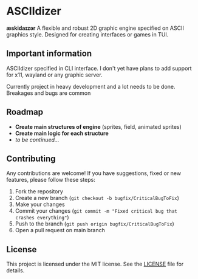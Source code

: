 # ASCIIdizer
**æskidaɪzər**
A flexible and robust 2D graphic engine specified on ASCII graphics style. 
Designed for creating interfaces or games in TUI.


## Important information

ASCIIdizer specified in CLI interface. I don't yet have plans to add support for x11, wayland 
or any graphic server.

Currently project in heavy development and a lot needs to be done. Breakages and bugs are common

## Roadmap

- **Create main structures of engine** (sprites, field, animated sprites)
- **Create main logic for each structure**
- *to be continued...*

## Contributing
Any contributions are welcome! If you have suggestions, fixed or new features, please
follow these steps:
1. Fork the repository
2. Create a new branch (`git checkout -b bugfix/CriticalBugToFix`)
3. Make your changes
4. Commit your changes (`git commit -m "Fixed critical bug that crashes everything"`)
5. Push to the branch (`git push origin bugfix/CriticalBugToFix`)
6. Open a pull request on main branch

## License
This project is licensed under the MIT license. See the [LICENSE](LICENSE) file for details.

